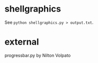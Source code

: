 shellgraphics
=============

See `python shellgraphics.py > output.txt`.

external
=============
progressbar.py by Nilton Volpato
